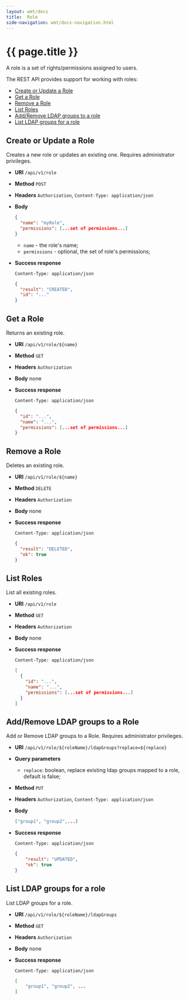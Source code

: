```yaml
---
layout: wmt/docs
title:  Role
side-navigation: wmt/docs-navigation.html
---
```


# {{ page.title }}

A role is a set of rights/permissions assigned to users.

The REST API provides support for working with roles:

- [Create or Update a Role](#create-update)
- [Get a Role](#get)
- [Remove a Role](#delete)
- [List Roles](#list)
- [Add/Remove LDAP groups to a role](#addremove-ldap-groups-to-a-role)
- [List LDAP groups for a role](#list-ldap-groups-for-a-role)

<a name="create-update"/>

## Create or Update a Role

Creates a new role or updates an existing one. Requires administrator
privileges.

* **URI** `/api/v1/role`
* **Method** `POST`
* **Headers** `Authorization`, `Content-Type: application/json`
* **Body**
    ```json
    {
      "name": "myRole",
      "permissions": [...set of permissions...]
    }
    ```
    
    - `name` - the role's name;
    - `permissions` - optional, the set of role's permissions;
* **Success response**

    ```
    Content-Type: application/json
    ```

    ```json
    {
      "result": "CREATED",
      "id": "..."
    }
    ```

<a name="get"/>

## Get a Role

Returns an existing role.

* **URI** `/api/v1/role/${name}`
* **Method** `GET`
* **Headers** `Authorization`
* **Body**
    none
* **Success response**
    ```
    Content-Type: application/json
    ```

    ```json
    {
      "id": "...",
      "name": "...",
      "permissions": [...set of permissions...]
    }
    ```

<a name="delete"/>

## Remove a Role

Deletes an existing role.

* **URI** `/api/v1/role/${name}`
* **Method** `DELETE`
* **Headers** `Authorization`
* **Body**
    none
* **Success response**

    ```
    Content-Type: application/json
    ```

    ```json
    {
      "result": "DELETED",
      "ok": true
    }
    ```

<a name="list"/>

## List Roles

List all existing roles.

* **URI** `/api/v1/role`
* **Method** `GET`
* **Headers** `Authorization`
* **Body**
    none
* **Success response**
    ```
    Content-Type: application/json
    ```

    ```json
    [
      {
        "id": "...",
        "name": "...",
        "permissions": [...set of permissions...] 
      }
    ]
    ```
  
<a name="addremove-ldap-groups-to-a-role"/>

## Add/Remove LDAP groups to a Role

Add or Remove LDAP groups to a Role. Requires administrator privileges.

* **URI** `/api/v1/role/${roleName}/ldapGroups?replace=${replace}`
* **Query parameters**
    - `replace`: boolean, replace existing ldap groups mapped to a role, default is false;
* **Method** `PUT`
* **Headers** `Authorization`, `Content-Type: application/json`
* **Body**
    ```json
    ["group1", "group2",...]
    ```
    
* **Success response**

    ```
    Content-Type: application/json
    ```

    ```json
    {
        "result": "UPDATED",
        "ok": true
    }
    ```

<a name="list-ldap-groups-for-a-role"/>

## List LDAP groups for a role

List LDAP groups for a role.

* **URI** `/api/v1/role/${roleName}/ldapGroups`
* **Method** `GET`
* **Headers** `Authorization`
* **Body**
    none
* **Success response**
    ```
    Content-Type: application/json
    ```

    ```json
    [
        "group1", "group2", ...
    ]
    ```
